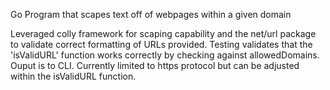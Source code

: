 Go Program that scapes text off of webpages within a given domain

Leveraged colly framework for scaping capability and the net/url package to validate correct formatting of URLs provided.
Testing validates that the 'isValidURL' function works correctly by checking against allowedDomains. Ouput is to CLI.
Currently limited to https protocol but can be adjusted within the isValidURL function.
